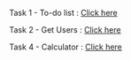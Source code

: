 Task 1 - To-do list : [Click here](https://mubeen02.github.io/LGMVIP-Web/To-do%20list/)

Task 2 - Get Users : [Click here](https://bhscx0.csb.app/)

Task 4 - Calculator : [Click here](https://mubeen02.github.io/LGMVIP-Web/Calculator/)
